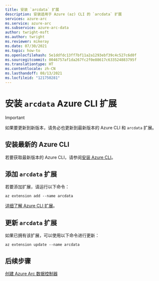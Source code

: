 ```yaml
---
title: 安装 `arcdata` 扩展
description: 安装适用于 Azure (az) CLI 的 `arcdata` 扩展
services: azure-arc
ms.service: azure-arc
ms.subservice: azure-arc-data
author: twright-msft
ms.author: twright
ms.reviewer: mikeray
ms.date: 07/30/2021
ms.topic: how-to
ms.openlocfilehash: 5e1ddfdc13ff7bf11a2a1293ebf39c4c527c6d0f
ms.sourcegitcommit: 0046757af1da267fc2f0e88617c633524883795f
ms.translationtype: HT
ms.contentlocale: zh-CN
ms.lasthandoff: 08/13/2021
ms.locfileid: "121750281"
---
```

# <a name="install-arcdata-azure-cli-extension"></a>安装 `arcdata` Azure CLI 扩展

> [!IMPORTANT]
> 如果要更新到新版本，请务必也更新到最新版本的 Azure CLI 和 `arcdata` 扩展。


## <a name="install-latest-azure-cli"></a>安装最新的 Azure CLI 

若要获取最新版本的 Azure CLI，请参阅[安装 Azure CLI](/cli/azure/install-azure-cli)。


## <a name="add-arcdata-extension"></a>添加 `arcdata` 扩展

若要添加扩展，请运行以下命令： 

```azurecli
az extension add --name arcdata 
```

[详细了解 Azure CLI 扩展](/cli/azure/azure-cli-extensions-overview)。

## <a name="update-arcdata-extension"></a>更新 `arcdata` 扩展

如果已拥有该扩展，可以使用以下命令进行更新：

```azurecli
az extension update --name arcdata
```

## <a name="next-steps"></a>后续步骤

[创建 Azure Arc 数据控制器](create-data-controller.md)
